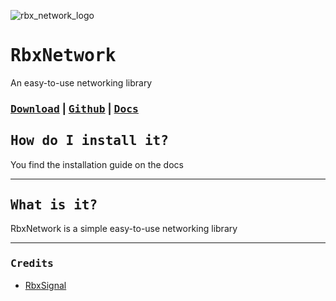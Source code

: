 ![rbx_network_logo](https://user-images.githubusercontent.com/84639718/206788387-6213bb92-729c-4aad-bc33-5b152bbb77ac.png)

# <kbd>RbxNetwork</kbd>

An easy-to-use networking library

### <kbd>[Download](https://www.roblox.com/library/11778868585/RbxNetwork)</kbd> | <kbd>[Github](https://github.com/Command17/RbxNetwork)</kbd> | <kbd>[Docs](https://command17.gitbook.io/rbxnetwork/)</kbd>

## <kbd>How do I install it?</kbd>

You find the installation guide on the docs

---

## <kbd>What is it?</kbd>

RbxNetwork is a simple easy-to-use networking library

---

### <kbd>Credits</kbd>

- [RbxSignal](https://github.com/Command17/RbxSignal)
